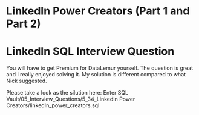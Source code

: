 # LinkedIn Power Creators (Part 1 and Part 2)
# LinkedIn SQL Interview Question

You will have to get Premium for DataLemur yourself. The question is great and I really enjoyed solving it. My solution is different compared to what Nick suggested.

Please take a look as the silution here:
Enter SQL Vault/05_Interview_Questions/5_34_LinkedIn Power Creators/linkedIn_power_creators.sql
